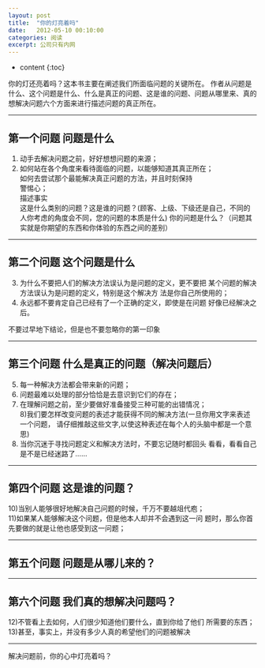 ```yaml
---
layout: post
title:  "你的灯亮着吗"
date:   2012-05-10 00:10:00
categories: 阅读
excerpt: 公司只有内网
---
```

  
* content
{:toc}


你的灯还亮着吗？这本书主要在阐述我们所面临问题的关键所在。
作者从问题是什么、这个问题是什么、什么是真正的问题、这是谁的问题、问题从哪里来、真的想解决问题六个方面来进行描述问题的真正所在。

---

## 第一个问题 问题是什么  

1) 动手去解决问题之前，好好想想问题的来源；<br>
2) 如何站在各个角度来看待面临的问题，以能够知道其真正所在；<br>
如何去尝试那个最能解决真正问题的方法，并且时刻保持<br>
警惕心；<br>
描述事实<br>
这是什么类别的问题？这是谁的问题？(顾客、上级、下级还是自己，不同的人你考虑的角度会不同，您的问题的本质是什么) 你的问题是什么？（问题其实就是你期望的东西和你体验的东西之间的差别）<br>

---

## 第二个问题  这个问题是什么

3) 为什么不要把人们的解决方法误认为是问题的定义，更不要把
某个问题的解决方法误认为是问题的定义，特别是这个解决方
法是你自己所使用的；<br>
4) 永远都不要肯定自己已经有了一个正确的定义，即使是在问题
好像已经解决之后。<br>

不要过早地下结论，但是也不要忽略你的第一印象<br>

---

## 第三个问题  什么是真正的问题（解决问题后）

5) 每一种解决方法都会带来新的问题；<br>
6) 问题最难以处理的部分恰恰是去意识到它们的存在；<br>
7) 在理解问题之前，至少要做好准备接受三种可能的出错情况；<br>
8)我们要怎样改变问题的表述才能获得不同的解决方法(一旦你用文字来表述一个问题，
请仔细推敲这些文字,以使这种表述在每个人的头脑中都是一个意思)<br>
9) 当你沉迷于寻找问题定义和解决方法时，不要忘记随时都回头
看看，看看自己是不是已经迷路了……<br>

---

## 第四个问题 这是谁的问题？

10)当别人能够很好地解决自己问题的时候，千万不要越俎代庖；<br>
11)如果某人能够解决这个问题，但是他本人却并不会遇到这一问
题时，那么你首先要做的就是让他也感受到这一问题；<br>

---

## 第五个问题  问题是从哪儿来的？

---


## 第六个问题  我们真的想解决问题吗？

12)不管看上去如何，人们很少知道他们要什么，直到你给了他们
所需要的东西；<br>
13)甚至，事实上，并没有多少人真的希望他们的问题被解决<br>

---

解决问题前，你的心中灯亮着吗？

